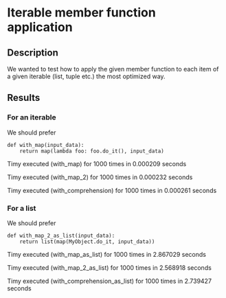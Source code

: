 # Iterable member function application
## Description
We wanted to test how to apply the given member function to each item of a given iterable (list, tuple etc.) the most optimized way.

## Results
### For an iterable
We should prefer
```
def with_map(input_data):
    return map(lambda foo: foo.do_it(), input_data)
```

Timy executed (with_map) for 1000 times in 0.000209 seconds

Timy executed (with_map_2) for 1000 times in 0.000232 seconds

Timy executed (with_comprehension) for 1000 times in 0.000261 seconds

### For a list
We should prefer
```
def with_map_2_as_list(input_data):
    return list(map(MyObject.do_it, input_data))
```
Timy executed (with_map_as_list) for 1000 times in 2.867029 seconds

Timy executed (with_map_2_as_list) for 1000 times in 2.568918 seconds

Timy executed (with_comprehension_as_list) for 1000 times in 2.739427 seconds

